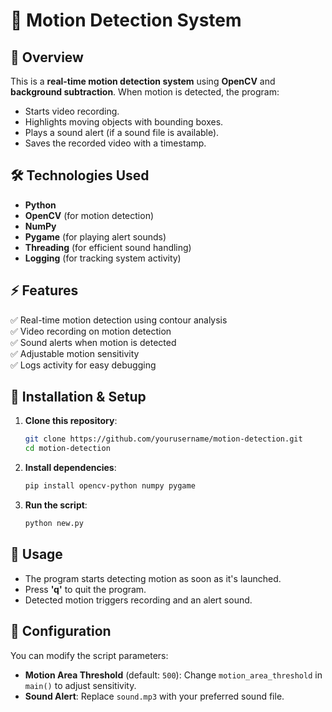 # 🚀 Motion Detection System

## 📌 Overview
This is a **real-time motion detection system** using **OpenCV** and **background subtraction**. When motion is detected, the program:
- Starts video recording.
- Highlights moving objects with bounding boxes.
- Plays a sound alert (if a sound file is available).
- Saves the recorded video with a timestamp.

## 🛠️ Technologies Used
- **Python**
- **OpenCV** (for motion detection)
- **NumPy**
- **Pygame** (for playing alert sounds)
- **Threading** (for efficient sound handling)
- **Logging** (for tracking system activity)

## ⚡ Features
✅ Real-time motion detection using contour analysis  
✅ Video recording on motion detection  
✅ Sound alerts when motion is detected  
✅ Adjustable motion sensitivity  
✅ Logs activity for easy debugging  

## 🚀 Installation & Setup
1. **Clone this repository**:
   ```bash
   git clone https://github.com/yourusername/motion-detection.git
   cd motion-detection
   ```

2. **Install dependencies**:
   ```bash
   pip install opencv-python numpy pygame
   ```

3. **Run the script**:
   ```bash
   python new.py
   ```

## 🎯 Usage
- The program starts detecting motion as soon as it's launched.
- Press **'q'** to quit the program.
- Detected motion triggers recording and an alert sound.

## 🔧 Configuration
You can modify the script parameters:
- **Motion Area Threshold** (default: `500`): Change `motion_area_threshold` in `main()` to adjust sensitivity.
- **Sound Alert**: Replace `sound.mp3` with your preferred sound file.

